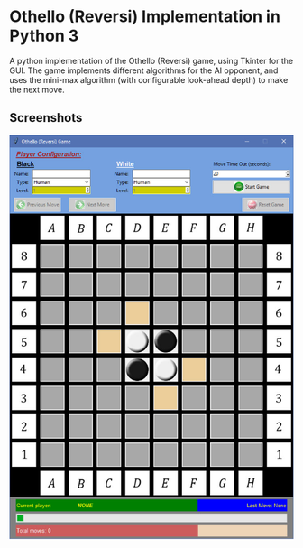 # Othello (Reversi) Implementation in Python 3

A python implementation of the Othello (Reversi) game, using Tkinter for the GUI. The game implements different algorithms for the AI opponent, and uses the mini-max algorithm (with configurable look-ahead depth) to make the next move.

## Screenshots
<img src="https://github.com/farzadmf/COMP472Assignment2/blob/master/Screenshots/Main.jpg" />
